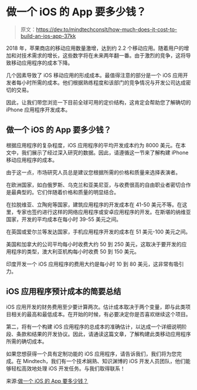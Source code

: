 # 做一个 iOS 的 App 要多少钱？

> 原文：<https://dev.to/mindtechconslt/how-much-does-it-cost-to-build-an-ios-app-37kk>

2018 年，苹果商店的移动应用数量激增，达到约 2.2 个移动应用。随着用户的增加和对技术需求的增长，这些数字将在未来两年翻一番。由于激烈的竞争，这将导致移动应用程序的成本下降。

几个因素导致了 iOS 移动应用的形成成本。最值得注意的部分是一个 iOS 应用开发者每小时所需的成本。他们根据熟练程度和该部门的竞争情况与开发公司达成密切的交易。

因此，让我们带您浏览一下目前全球可用的定价结构，这肯定会帮助您了解确切的 iPhone 应用程序开发成本。

## 做一个 iOS 的 App 要多少钱？

根据应用程序的复杂程度，iOS 应用程序的平均开发成本约为 8000 美元。在本文中，我们展示了经过深入研究的数据。因此，请遵循这一节来了解构建 iPhone 移动应用程序的成本。

由于这一点，市场研究人员总是建议您根据所需的价格和质量来选择表演者。

在欧洲国家，如白俄罗斯、乌克兰和亚美尼亚，与收费很高的自由职业者密切合作是最典型的。它们伴随着价格和质量的明显结合。

在拉脱维亚、立陶宛等国家，建筑应用程序的开发成本在 41-50 美元不等。在这里，专家也签约进行这样的网络应用程序或安卓应用程序的开发。在斯堪的纳维亚国家，开发的平均成本在每小时 39-55 美元之间。

在英国或爱尔兰等发达国家，手机应用程序开发的成本在 51 美元-100 美元之间。

美国和加拿大的公司平均每小时收费大约 50 到 250 美元，这取决于要开发的应用程序的类型，澳大利亚机构每小时收费 50 到 150 美元。

印度开发一个 iOS 应用程序的费用大约是每小时 10 到 80 美元，这非常有吸引力。

## iOS 应用程序预计成本的简要总结

iOS 应用开发的财务费用至少要计算两次。估计成本取决于两个变量，即与此类项目相关的最高和最低成本。在开始的时候，有必要决定你是否喜欢继续这个项目。

第二，将有一个构建 iOS 应用程序的总成本的准确估计，以达成一个详细说明阶段、条款和结果的开发协议。因此，请通读这篇文章，了解构建此类移动应用程序所需的确切成本。

如果您想获得一个具有定制功能的 iOS 应用程序，请告诉我们，我们将为您完成。在 Mindtech，我们有一个技术娴熟、知识渊博的 iOS 开发人员团队，他们能够轻松高效地处理 iOS 开发任务。与我们取得联系！

来源:[做一个 iOS 的 App 要多少钱？](https://www.mindtechconsultancy.com/cost-of-ios-app-development/)
